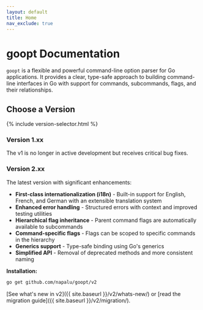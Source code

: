```yaml
---
layout: default
title: Home
nav_exclude: true
---
```


# goopt Documentation

`goopt` is a flexible and powerful command-line option parser for Go applications. It provides a clear, type-safe approach to building command-line interfaces in Go with support for commands, subcommands, flags, and their relationships.

## Choose a Version
{% include version-selector.html %}

### Version 1.xx

The v1 is no longer in active development but receives critical bug fixes.

### Version 2.xx

The latest version with significant enhancements:

- **First-class internationalization (i18n)** - Built-in support for English, French, and German with an extensible translation system
- **Enhanced error handling** - Structured errors with context and improved testing utilities
- **Hierarchical flag inheritance** - Parent command flags are automatically available to subcommands
- **Command-specific flags** - Flags can be scoped to specific commands in the hierarchy
- **Generics support** - Type-safe binding using Go's generics
- **Simplified API** - Removal of deprecated methods and more consistent naming

**Installation:**
```bash
go get github.com/napalu/goopt/v2
```

[See what's new in v2]({{ site.baseurl }}/v2/whats-new/) or [read the migration guide]({{ site.baseurl }}/v2/migration/).